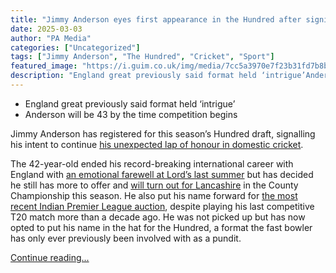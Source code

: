 ```yaml
---
title: "Jimmy Anderson eyes first appearance in the Hundred after signing up for draft"
date: 2025-03-03
author: "PA Media"
categories: ["Uncategorized"]
tags: ["Jimmy Anderson", "The Hundred", "Cricket", "Sport"]
featured_image: "https://i.guim.co.uk/img/media/7cc5a3970e7f23b31fd7b8b5372dc048a6110b49/0_238_4858_2915/master/4858.jpg?width=140&quality=85&auto=format&fit=max&s=ac6c1b63723b103eadbe9a7f824b1853"
description: "England great previously said format held ‘intrigue’Anderson will be 43 by the time competition beginsJimmy Anderson has registered for this season’s Hundred dr..."
---
```


  * England great previously said format held ‘intrigue’
  * Anderson will be 43 by the time competition begins



Jimmy Anderson has registered for this season’s Hundred draft, signalling his intent to continue [his unexpected lap of honour in domestic cricket](https://www.theguardian.com/sport/2025/jan/13/jimmy-anderson-to-prioritise-playing-after-signing-one-year-lancashire-deal).

The 42-year-old ended his record-breaking international career with England with [an emotional farewell at Lord’s last summer](https://www.theguardian.com/sport/article/2024/jul/11/jimmy-anderson-farewell-test-jamie-smith-debut-cricket) but has decided he still has more to offer and [will turn out for Lancashire](https://www.theguardian.com/sport/2025/jan/10/jimmy-anderson-set-to-return-for-lancashire-in-2025-county-championship) in the County Championship this season. He also put his name forward for [the most recent Indian Premier League auction](https://www.theguardian.com/sport/2024/nov/25/ipl-indian-premier-league-auction-jimmy-anderson-unsold), despite playing his last competitive T20 match more than a decade ago. He was not picked up but has now opted to put his name in the hat for the Hundred, a format the fast bowler has only ever previously been involved with as a pundit.

[Continue reading...](https://www.theguardian.com/sport/2025/mar/03/jimmy-anderson-eyes-first-appearance-in-the-hundred-after-signing-up-for-draft)
